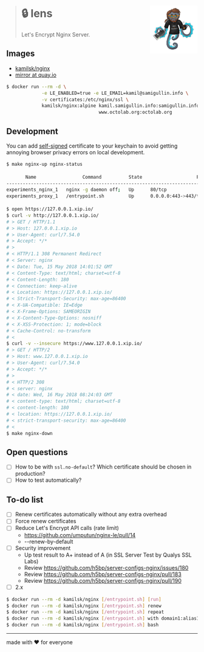 > # 🔒 lens <img align="right" width="126" src=".github/character.png">
>
> Let's Encrypt Nginx Server.

## Images

- [kamilsk/nginx](https://hub.docker.com/r/kamilsk/nginx/)
- [mirror at quay.io](https://quay.io/repository/kamilsk/nginx)

```bash
$ docker run --rm -d \
             -e LE_ENABLED=true -e LE_EMAIL=kamil@samigullin.info \
             -v certificates:/etc/nginx/ssl \
             kamilsk/nginx:alpine kamil.samigullin.info:samigullin.info,www.samigullin.info \
                                  www.octolab.org:octolab.org
```

## Development

You can add [self-signed](nginx/etc/ssl/local.crt) certificate to your keychain
to avoid getting annoying browser privacy errors on local development.

```bash
$ make nginx-up nginx-status

       Name                 Command          State                    Ports
---------------------------------------------------------------------------------------------
experiments_nginx_1   nginx -g daemon off;   Up      80/tcp
experiments_proxy_1   /entrypoint.sh         Up      0.0.0.0:443->443/tcp, 0.0.0.0:80->80/tcp

$ open https://127.0.0.1.xip.io/
$ curl -v http://127.0.0.1.xip.io/
# > GET / HTTP/1.1
# > Host: 127.0.0.1.xip.io
# > User-Agent: curl/7.54.0
# > Accept: */*
# >
# < HTTP/1.1 308 Permanent Redirect
# < Server: nginx
# < Date: Tue, 15 May 2018 14:01:52 GMT
# < Content-Type: text/html; charset=utf-8
# < Content-Length: 180
# < Connection: keep-alive
# < Location: https://127.0.0.1.xip.io/
# < Strict-Transport-Security: max-age=86400
# < X-UA-Compatible: IE=Edge
# < X-Frame-Options: SAMEORIGIN
# < X-Content-Type-Options: nosniff
# < X-XSS-Protection: 1; mode=block
# < Cache-Control: no-transform
# <
$ curl -v --insecure https://www.127.0.0.1.xip.io/
# > GET / HTTP/2
# > Host: www.127.0.0.1.xip.io
# > User-Agent: curl/7.54.0
# > Accept: */*
# >
# < HTTP/2 308
# < server: nginx
# < date: Wed, 16 May 2018 08:24:03 GMT
# < content-type: text/html; charset=utf-8
# < content-length: 180
# < location: https://127.0.0.1.xip.io/
# < strict-transport-security: max-age=86400
# <
$ make nginx-down
```

## Open questions

- [ ] How to be with `ssl.no-default`? Which certificate should be chosen in production?
- [ ] How to test automatically?

## To-do list

- [ ] Renew certificates automatically without any extra overhead
- [ ] Force renew certificates
- [ ] Reduce Let's Encrypt API calls (rate limit)
  - https://github.com/umputun/nginx-le/pull/14
  - --renew-by-default
- [ ] Security improvement
  - Up test result to A+ instead of A (in SSL Server Test by Qualys SSL Labs)
  - Review https://github.com/h5bp/server-configs-nginx/issues/180
  - Review https://github.com/h5bp/server-configs-nginx/pull/183
  - Review https://github.com/h5bp/server-configs-nginx/pull/190
- [ ] 2.x
```bash
$ docker run --rm -d kamilsk/nginx [/entrypoint.sh] [run]                               # instead of `process`
$ docker run --rm -d kamilsk/nginx [/entrypoint.sh] renew                               # runs `certbot renew --force-renewal`
$ docker run --rm -d kamilsk/nginx [/entrypoint.sh] repeat                              # runs `with` again
$ docker run --rm -d kamilsk/nginx [/entrypoint.sh] with domain1:alias1,alias2 domain2  # stores `repeat.log`
$ docker run --rm -d kamilsk/nginx [/entrypoint.sh] bash                                # exec "$@" otherwise
```

---

made with ❤️ for everyone
